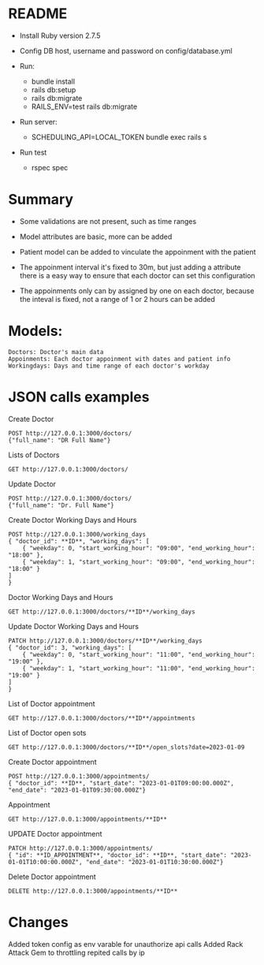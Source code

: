 # README



* Install Ruby version 2.7.5

* Config DB host, username and password on config/database.yml

* Run:
	- bundle install
	- rails db:setup
	- rails db:migrate
	- RAILS_ENV=test rails db:migrate

* Run server:
	- SCHEDULING_API=LOCAL_TOKEN bundle exec rails s


 * Run test
 	- rspec spec



# Summary

 * Some validations are not present, such as time ranges
 
 * Model attributes are basic, more can be added

 * Patient model can be added to vinculate the appoinment with the patient

 * The appoinment interval it's fixed to 30m, but just adding a attribute there is a easy way to ensure that each doctor can set this configuration

 * The appoinments only can by assigned by one on each doctor, because the inteval is fixed, not a range of 1 or 2 hours can be added



# Models:
 	Doctors: Doctor's main data
 	Appoinments: Each doctor appoinment with dates and patient info
 	Workingdays: Days and time range of each doctor's workday 





# JSON calls examples

Create Doctor
```
POST http://127.0.0.1:3000/doctors/
{"full_name": "DR Full Name"}
```

Lists of Doctors
```
GET http://127.0.0.1:3000/doctors/
```

Update Doctor
```
POST http://127.0.0.1:3000/doctors/
{"full_name": "Dr. Full Name"}
```



Create Doctor Working Days and Hours 
```
POST http://127.0.0.1:3000/working_days
{ "doctor_id": **ID**, "working_days": [
	{ "weekday": 0, "start_working_hour": "09:00", "end_working_hour": "18:00" },
	{ "weekday": 1, "start_working_hour": "09:00", "end_working_hour": "18:00" }
]
} 
```

Doctor Working Days and Hours
```
GET http://127.0.0.1:3000/doctors/**ID**/working_days
```


Update Doctor Working Days and Hours 
```
PATCH http://127.0.0.1:3000/doctors/**ID**/working_days
{ "doctor_id": 3, "working_days": [
	{ "weekday": 0, "start_working_hour": "11:00", "end_working_hour": "19:00" },
	{ "weekday": 1, "start_working_hour": "11:00", "end_working_hour": "19:00" }
]
} 
```

List of Doctor appointment
```
GET http://127.0.0.1:3000/doctors/**ID**/appointments
```

List of Doctor open sots
```
GET http://127.0.0.1:3000/doctors/**ID**/open_slots?date=2023-01-09
```

Create Doctor appointment
```
POST http://127.0.0.1:3000/appointments/
{ "doctor_id": **ID**, "start_date": "2023-01-01T09:00:00.000Z", "end_date": "2023-01-01T09:30:00.000Z"}
```

Appointment
```
GET http://127.0.0.1:3000/appointments/**ID**
```

UPDATE Doctor appointment
```
PATCH http://127.0.0.1:3000/appointments/
{ "id": **ID_APPOINTMENT**, "doctor_id": **ID**, "start_date": "2023-01-01T10:00:00.000Z", "end_date": "2023-01-01T10:30:00.000Z"}
```

Delete Doctor appointment
```
DELETE http://127.0.0.1:3000/appointments/**ID**
```





# Changes

Added token config as env varable for unauthorize api calls
Added Rack Attack Gem to throttling repited calls by ip

